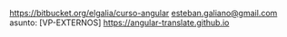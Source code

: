https://bitbucket.org/elgalia/curso-angular
esteban.galiano@gmail.com
asunto: [VP-EXTERNOS] 
https://angular-translate.github.io